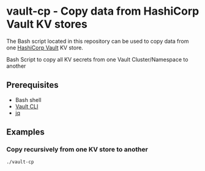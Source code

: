 # vault-cp - Copy data from HashiCorp Vault KV stores

The Bash script located in this repository can be used to copy data from one
[HashiCorp Vault](https://vaultproject.io/) KV store.



Bash Script to copy all KV secrets from one Vault Cluster/Namespace to another


## Prerequisites

- Bash shell
- [Vault CLI](oncourse.iplabs.de)
- [jq](https://stedolan.github.io/jq/)

## Examples

### Copy recursively from one KV store to another



```bash
./vault-cp 
```
